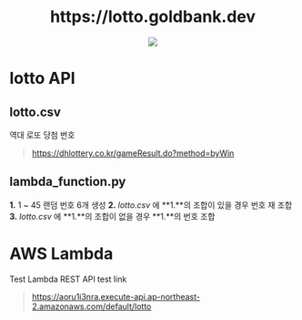 <h1 align="center"> https://lotto.goldbank.dev </h1>
<p align="center">
  <img src="https://img.shields.io/badge/language-javascript, python-succcess?style"/>
</p>

# lotto API

## lotto.csv
역대 로또 당첨 번호

> https://dhlottery.co.kr/gameResult.do?method=byWin

## lambda_function.py

**1.** 1 ~ 45 랜덤 번호 6개 생성
**2.** *lotto.csv* 에 **1.**의 조합이 있을 경우 번호 재 조합
**3.** *lotto.csv* 에 **1.**의 조합이 없을 경우 **1.**의 번호 조합 


# AWS Lambda

Test Lambda REST API test link

> https://aoru1i3nra.execute-api.ap-northeast-2.amazonaws.com/default/lotto
